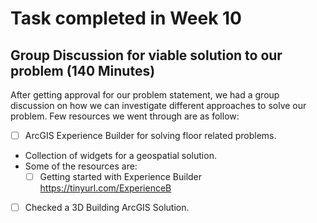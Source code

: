 # Task completed in Week 10
## Group Discussion for viable solution to our problem (140 Minutes)
After getting approval for our problem statement, we had a group discussion on how we can investigate different approaches to solve our problem. Few resources we went through are as follow:

- [ ] ArcGIS Experience Builder for solving floor related problems.
-  Collection of widgets for a geospatial solution.
-  Some of the resources are:
    - [ ] Getting started with Experience Builder https://tinyurl.com/ExperienceB
- [ ] Checked a 3D Building ArcGIS Solution.

